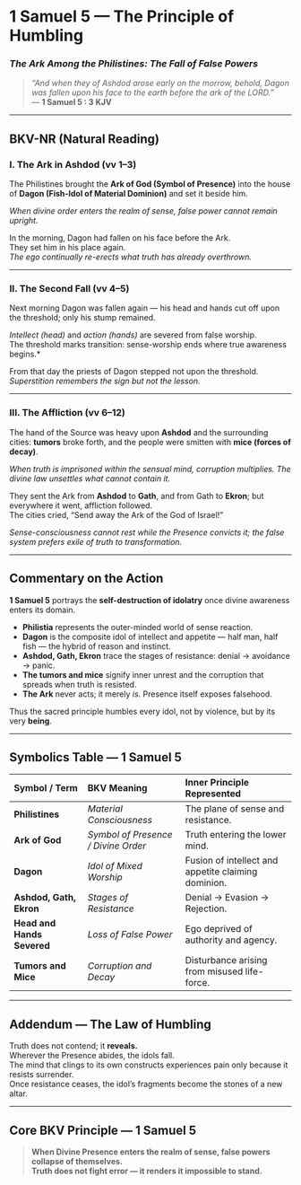 # **1 Samuel 5 — The Principle of Humbling**
### *The Ark Among the Philistines: The Fall of False Powers*

> _“And when they of Ashdod arose early on the morrow, behold, Dagon was fallen upon his face to the earth before the ark of the LORD.”_  
> — **1 Samuel 5 : 3 KJV**

---

## **BKV-NR (Natural Reading)**

### **I. The Ark in Ashdod (vv 1–3)**  

The Philistines brought the **Ark of God (Symbol of Presence)** into the house of **Dagon (Fish-Idol of Material Dominion)** and set it beside him.  

*When divine order enters the realm of sense, false power cannot remain upright.*  

In the morning, Dagon had fallen on his face before the Ark.  
They set him in his place again.  
*The ego continually re-erects what truth has already overthrown.*

---

### **II. The Second Fall (vv 4–5)**  

Next morning Dagon was fallen again — his head and hands cut off upon the threshold; only his stump remained.  

*Intellect (head)* and *action (hands)* are severed from false worship.  
The threshold marks transition: sense-worship ends where true awareness begins.*

From that day the priests of Dagon stepped not upon the threshold.  
*Superstition remembers the sign but not the lesson.*

---

### **III. The Affliction (vv 6–12)**  

The hand of the Source was heavy upon **Ashdod** and the surrounding cities: **tumors** broke forth, and the people were smitten with **mice (forces of decay)**.  

*When truth is imprisoned within the sensual mind, corruption multiplies.  The divine law unsettles what cannot contain it.*

They sent the Ark from **Ashdod** to **Gath**, and from Gath to **Ekron**; but everywhere it went, affliction followed.  
The cities cried, “Send away the Ark of the God of Israel!”  

*Sense-consciousness cannot rest while the Presence convicts it; the false system prefers exile of truth to transformation.*

---

## **Commentary on the Action**

**1 Samuel 5** portrays the **self-destruction of idolatry** once divine awareness enters its domain.  

- **Philistia** represents the outer-minded world of sense reaction.  
- **Dagon** is the composite idol of intellect and appetite — half man, half fish — the hybrid of reason and instinct.  
- **Ashdod, Gath, Ekron** trace the stages of resistance: denial → avoidance → panic.  
- **The tumors and mice** signify inner unrest and the corruption that spreads when truth is resisted.  
- **The Ark** never acts; it merely *is.* Presence itself exposes falsehood.  

Thus the sacred principle humbles every idol, not by violence, but by its very **being**.

---

## **Symbolics Table — 1 Samuel 5**

| Symbol / Term | BKV Meaning | Inner Principle Represented |
|:---|:---|:---|
| **Philistines** | *Material Consciousness* | The plane of sense and resistance. |
| **Ark of God** | *Symbol of Presence / Divine Order* | Truth entering the lower mind. |
| **Dagon** | *Idol of Mixed Worship* | Fusion of intellect and appetite claiming dominion. |
| **Ashdod, Gath, Ekron** | *Stages of Resistance* | Denial → Evasion → Rejection. |
| **Head and Hands Severed** | *Loss of False Power* | Ego deprived of authority and agency. |
| **Tumors and Mice** | *Corruption and Decay* | Disturbance arising from misused life-force. |

---

## **Addendum — The Law of Humbling**

Truth does not contend; it **reveals.**  
Wherever the Presence abides, the idols fall.  
The mind that clings to its own constructs experiences pain only because it resists surrender.  
Once resistance ceases, the idol’s fragments become the stones of a new altar.

---

## **Core BKV Principle — 1 Samuel 5**

> **When Divine Presence enters the realm of sense, false powers collapse of themselves.  
> Truth does not fight error — it renders it impossible to stand.**






